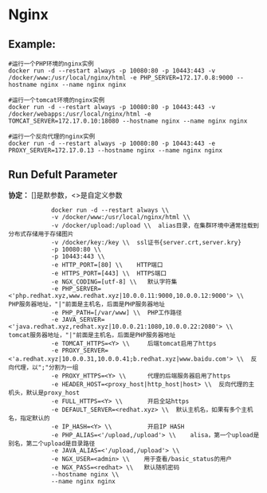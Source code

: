 Nginx
===

## Example:

    #运行一个PHP环境的nginx实例
    docker run -d --restart always -p 10080:80 -p 10443:443 -v /docker/www:/usr/local/nginx/html -e PHP_SERVER=172.17.0.8:9000 --hostname nginx --name nginx nginx

    #运行一个tomcat环境的nginx实例
    docker run -d --restart always -p 10080:80 -p 10443:443 -v /docker/webapps:/usr/local/nginx/html -e TOMCAT_SERVER=172.17.0.10:18080 --hostname nginx --name nginx nginx

    #运行一个反向代理的nginx实例
    docker run -d --restart always -p 10080:80 -p 10443:443 -e PROXY_SERVER=172.17.0.13 --hostname nginx --name nginx nginx

## Run Defult Parameter
**协定：** []是默参数，<>是自定义参数

				docker run -d --restart always \\
				-v /docker/www:/usr/local/nginx/html \\
				-v /docker/upload:/upload \\  alias目录，在集群环境中通常挂载到分布式存储用于存储图片
				-v /docker/key:/key \\  ssl证书{server.crt,server.kry}
				-p 10080:80 \\
				-p 10443:443 \\
				-e HTTP_PORT=[80] \\    HTTP端口
				-e HTTPS_PORT=[443] \\  HTTPS端口
				-e NGX_CODING=[utf-8] \\   默认字符集
				-e PHP_SERVER=<'php.redhat.xyz,www.redhat.xyz|10.0.0.11:9000,10.0.0.12:9000'> \\  PHP服务器地址，"|"前面是主机名，后面是PHP服务器地址
				-e PHP_PATH=[/var/www] \\  PHP工作路径
				-e JAVA_SERVER=<'java.redhat.xyz,redhat.xyz|10.0.0.21:1080,10.0.0.22:2080'> \\    tomcat服务器地址，"|"前面是主机名，后面是PHP服务器地址
				-e TOMCAT_HTTPS=<Y> \\     后端tomcat启用了https
				-e PROXY_SERVER=<'a.redhat.xyz|10.0.0.31,10.0.0.41;b.redhat.xyz|www.baidu.com'> \\  反向代理，以";"分割为一组
				-e PROXY_HTTPS=<Y> \\      代理的后端服务器启用了https
				-e HEADER_HOST=<proxy_host|http_host|host> \\  反向代理的主机头，默认是proxy_host
				-e FULL_HTTPS=<Y> \\       开启全站https
				-e DEFAULT_SERVER=<redhat.xyz> \\  默认主机名，如果有多个主机名，指定默认的
				-e IP_HASH=<Y> \\          开启IP HASH
				-e PHP_ALIAS=<'/upload,/upload'> \\    alisa，第一个upload是别名，第二个upload是目录路径
				-e JAVA_ALIAS=<'/upload,/upload'> \\
				-e NGX_USER=<admin> \\    用于查看/basic_status的用户
				-e NGX_PASS=<redhat> \\   默认随机密码
				--hostname nginx \\
				--name nginx nginx
